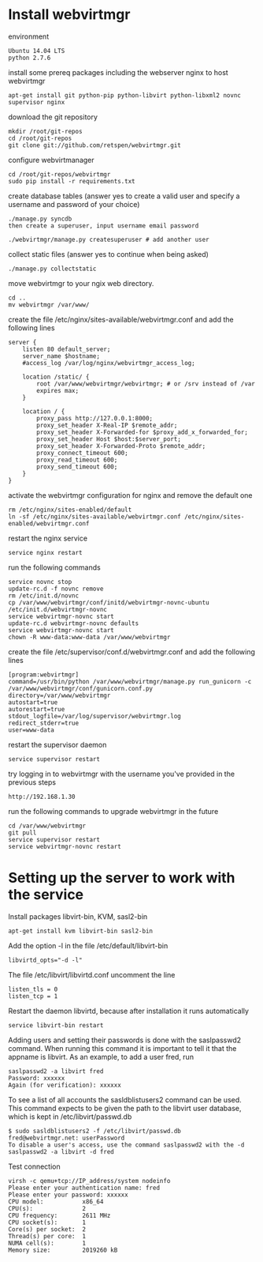 # Install webvirtmgr
environment

    Ubuntu 14.04 LTS
    python 2.7.6

install some prereq packages including the webserver nginx to host webvirtmgr

    apt-get install git python-pip python-libvirt python-libxml2 novnc supervisor nginx
 
download the git repository

    mkdir /root/git-repos
    cd /root/git-repos
    git clone git://github.com/retspen/webvirtmgr.git
 
configure webvirtmanager

    cd /root/git-repos/webvirtmgr
    sudo pip install -r requirements.txt
 
create database tables (answer yes to create a valid user and specify a username and password of your choice)

    ./manage.py syncdb
    then create a superuser, input username email password

    ./webvirtmgr/manage.py createsuperuser # add another user
 
 
collect static files (answer yes to continue when being asked)

    ./manage.py collectstatic
 
move webvirtmgr to your ngix web directory.

    cd ..
    mv webvirtmgr /var/www/
 
create the file /etc/nginx/sites-available/webvirtmgr.conf and add the following lines

    server {
        listen 80 default_server;
        server_name $hostname;
        #access_log /var/log/nginx/webvirtmgr_access_log; 

        location /static/ {
            root /var/www/webvirtmgr/webvirtmgr; # or /srv instead of /var
            expires max;
        }

        location / {
            proxy_pass http://127.0.0.1:8000;
            proxy_set_header X-Real-IP $remote_addr;
            proxy_set_header X-Forwarded-for $proxy_add_x_forwarded_for;
            proxy_set_header Host $host:$server_port;
            proxy_set_header X-Forwarded-Proto $remote_addr;
            proxy_connect_timeout 600;
            proxy_read_timeout 600;
            proxy_send_timeout 600;
        }
    }
 
activate the webvirtmgr configuration for nginx and remove the default one

    rm /etc/nginx/sites-enabled/default
    ln -sf /etc/nginx/sites-available/webvirtmgr.conf /etc/nginx/sites-enabled/webvirtmgr.conf
 
restart the nginx service

    service nginx restart
 
run the following commands

    service novnc stop
    update-rc.d -f novnc remove
    rm /etc/init.d/novnc
    cp /var/www/webvirtmgr/conf/initd/webvirtmgr-novnc-ubuntu /etc/init.d/webvirtmgr-novnc
    service webvirtmgr-novnc start
    update-rc.d webvirtmgr-novnc defaults
    service webvirtmgr-novnc start
    chown -R www-data:www-data /var/www/webvirtmgr
 
create the file /etc/supervisor/conf.d/webvirtmgr.conf and add the following lines

    [program:webvirtmgr]
    command=/usr/bin/python /var/www/webvirtmgr/manage.py run_gunicorn -c /var/www/webvirtmgr/conf/gunicorn.conf.py
    directory=/var/www/webvirtmgr
    autostart=true
    autorestart=true
    stdout_logfile=/var/log/supervisor/webvirtmgr.log
    redirect_stderr=true
    user=www-data
 
restart the supervisor daemon

    service supervisor restart
 
try logging in to webvirtmgr with the username you've provided in the previous steps
 
    http://192.168.1.30
 
run the following commands to upgrade webvirtmgr in the future

    cd /var/www/webvirtmgr
    git pull
    service supervisor restart
    service webvirtmgr-novnc restart

# Setting up the server to work with the service
Install packages libvirt-bin, KVM, sasl2-bin

    apt-get install kvm libvirt-bin sasl2-bin

Add the option -l in the file /etc/default/libvirt-bin

    libvirtd_opts="-d -l"

The file /etc/libvirt/libvirtd.conf uncomment the line

    listen_tls = 0
    listen_tcp = 1

Restart the daemon libvirtd, because after installation it runs automatically

    service libvirt-bin restart

Adding users and setting their passwords is done with the saslpasswd2 command. When running this command it is important to tell it that the appname is libvirt. As an example, to add a user fred, run

    saslpasswd2 -a libvirt fred
    Password: xxxxxx
    Again (for verification): xxxxxx

To see a list of all accounts the sasldblistusers2 command can be used. This command expects to be given the path to the libvirt user database, which is kept in /etc/libvirt/passwd.db

    $ sudo sasldblistusers2 -f /etc/libvirt/passwd.db
    fred@webvirtmgr.net: userPassword
    To disable a user's access, use the command saslpasswd2 with the -d
    saslpasswd2 -a libvirt -d fred

Test connection

    virsh -c qemu+tcp://IP_address/system nodeinfo
    Please enter your authentication name: fred
    Please enter your password: xxxxxx
    CPU model:           x86_64
    CPU(s):              2
    CPU frequency:       2611 MHz
    CPU socket(s):       1
    Core(s) per socket:  2
    Thread(s) per core:  1
    NUMA cell(s):        1
    Memory size:         2019260 kB


